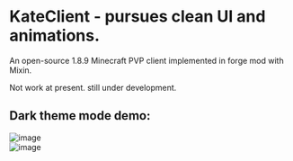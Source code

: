 # KateClient - pursues clean UI and animations.
An open-source 1.8.9 Minecraft PVP client implemented in forge mod with Mixin.     

Not work at present. still under development.

## Dark theme mode demo:
![image](https://user-images.githubusercontent.com/47351250/158332263-b863dbbc-2cab-4de7-afc6-cf9f58b7a2f7.png)     
![image](https://user-images.githubusercontent.com/47351250/158330981-24efd9cc-32f1-446a-9eb3-173676be8ae9.png)

